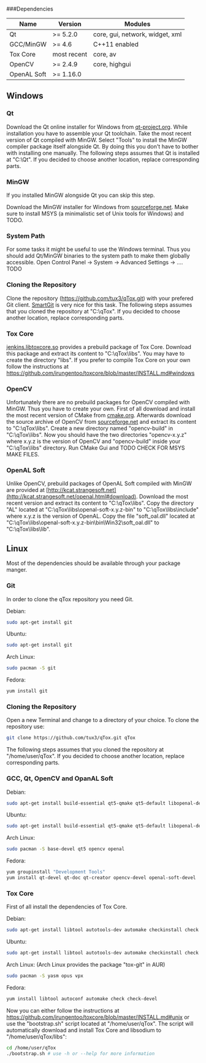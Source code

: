 ###Dependencies

| Name         | Version     | Modules                         |
|--------------|-------------|-------------------------------- |
| Qt           | >= 5.2.0    | core, gui, network, widget, xml |
| GCC/MinGW    | >= 4.6      | C++11 enabled                   |
| Tox Core     | most recent | core, av                        |
| OpenCV       | >= 2.4.9    | core, highgui                   |
| OpenAL Soft  | >= 1.16.0   |                                 |

## Windows

### Qt

Download the Qt online installer for Windows from [qt-project.org](http://qt-project.org/downloads).
While installation you have to assemble your Qt toolchain. Take the most recent version of Qt compiled with MinGW. 
Select "Tools" to install the MinGW compiler package itself alongside Qt. By doing this you don't have to bother with installing one manually.
The following steps assumes that Qt is installed at "C:\Qt". If you decided to choose another location, replace corresponding parts.

### MinGW

If you installed MinGW alongside Qt you can skip this step.

Download the MinGW installer for Windows from [sourceforge.net](http://sourceforge.net/projects/mingw/files/Installer/).
Make sure to install MSYS (a minimalistic set of Unix tools for Windows) and TODO.

### System Path

For some tasks it might be useful to use the Windows terminal. Thus you should add Qt/MinGW binaries to the system path to make them globally accessible. 
Open Control Panel -> System -> Advanced Settings -> .... TODO

### Cloning the Repository

Clone the repository (https://github.com/tux3/qTox.git) with your prefered Git client. [SmartGit](http://www.syntevo.com/smartgit/) is very nice for this task.
The following steps assumes that you cloned the repository at "C:\qTox". If you decided to choose another location, replace corresponding parts.

### Tox Core

[jenkins.libtoxcore.so](http://jenkins.libtoxcore.so/job/libtoxcore-win32-i686/lastSuccessfulBuild/artifact/libtoxcore-win32-i686.zip) 
provides a prebuild package of Tox Core. Download this package and extract its content to "C:\qTox\libs". You may have to create the directory "libs".
If you prefer to compile Tox Core on your own follow the instructions at https://github.com/irungentoo/toxcore/blob/master/INSTALL.md#windows

### OpenCV

Unfortunately there are no prebuild packages for OpenCV compiled with MinGW. Thus you have to create your own.
First of all download and install the most recent version of CMake from [cmake.org](http://www.cmake.org/cmake/resources/software.html).
Afterwards download the source archive of OpenCV from [sourceforge.net](http://sourceforge.net/projects/opencvlibrary/) and extract its content to "C:\qTox\libs".
Create a new directory named "opencv-build" in "C:\qTox\libs". Now you should have the two directories "opencv-x.y.z" where x.y.z is the version of OpenCV and "opencv-build" inside your "C:\qTox\libs" directory.
Run CMake Gui and TODO CHECK FOR MSYS MAKE FILES.

### OpenAL Soft

Unlike OpenCV, prebuild packages of OpenAL Soft compiled with MinGW are provided at [http://kcat.strangesoft.net](http://kcat.strangesoft.net/openal.html#download).
Download the most recent version and extract its content to "C:\qTox\libs". Copy the directory "AL" located at "C:\qTox\libs\openal-soft-x.y.z-bin" to "C:\qTox\libs\include" where x.y.z is the version of OpenAL.
Copy the file "soft_oal.dll" located at "C:\qTox\libs\openal-soft-x.y.z-bin\bin\Win32\soft_oal.dll" to "C:\qTox\libs\lib".

## Linux
Most of the dependencies should be available through your package manger.

### Git

In order to clone the qTox repository you need Git.

Debian:
```bash
sudo apt-get install git
```

Ubuntu:
```bash
sudo apt-get install git
```

Arch Linux:
```bash
sudo pacman -S git
```

Fedora:
```bash
yum install git
```

### Cloning the Repository

Open a new Terminal and change to a directory of your choice. To clone the repository use:
```bash
git clone https://github.com/tux3/qTox.git qTox
```

The following steps assumes that you cloned the repository at "/home/user/qTox". If you decided to choose another location, replace corresponding parts.

### GCC, Qt, OpenCV and OpanAL Soft

Debian:
```bash
sudo apt-get install build-essential qt5-qmake qt5-default libopenal-dev libopencv-dev
```

Ubuntu:
```bash
sudo apt-get install build-essential qt5-qmake qt5-default libopenal-dev libopencv-dev
```

Arch Linux:
```bash
sudo pacman -S base-devel qt5 opencv openal
```

Fedora:
```bash
yum groupinstall "Development Tools"
yum install qt-devel qt-doc qt-creator opencv-devel openal-soft-devel
```

### Tox Core

First of all install the dependencies of Tox Core.

Debian:
```bash
sudo apt-get install libtool autotools-dev automake checkinstall check yasm libopus-dev libvpx-dev
```

Ubuntu:
```bash
sudo apt-get install libtool autotools-dev automake checkinstall check yasm libopus-dev libvpx-dev
```

Arch Linux: (Arch Linux provides the package "tox-git" in AUR)
```bash
sudo pacman -S yasm opus vpx
```

Fedora:
```bash
yum install libtool autoconf automake check check-devel
```

Now you can either follow the instructions at https://github.com/irungentoo/toxcore/blob/master/INSTALL.md#unix or use the "bootstrap.sh" script located at "/home/user/qTox".
The script will automatically download and install Tox Core and libsodium to "/home/user/qTox/libs":
```bash
cd /home/user/qTox
./bootstrap.sh # use -h or --help for more information
```

